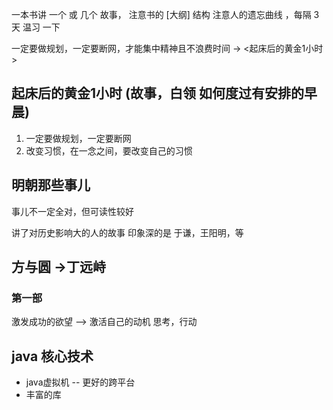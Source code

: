 一本书讲 一个 或 几个 故事， 注意书的 [大纲] 结构
注意人的遗忘曲线 ，每隔 3 天 温习 一下

一定要做规划，一定要断网，才能集中精神且不浪费时间  -> <起床后的黄金1小时> 

## 起床后的黄金1小时 (故事，白领  如何度过有安排的早晨)
1. 一定要做规划，一定要断网
2. 改变习惯，在一念之间，要改变自己的习惯

## 明朝那些事儿
事儿不一定全对，但可读性较好

讲了对历史影响大的人的故事 
印象深的是 于谦，王阳明，等

## 方与圆 ->丁远峙
### 第一部
激发成功的欲望 --> 激活自己的动机
思考，行动


## java 核心技术
- java虚拟机 -- 更好的跨平台
- 丰富的库
